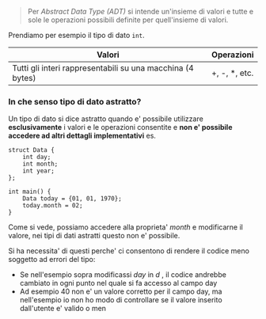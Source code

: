 >Per *Abstract Data Type (ADT)* si intende un'insieme di valori e tutte e sole le operazioni possibili definite per quell'insieme di valori.


Prendiamo per esempio il tipo di dato ``int``.

| Valori | Operazioni |
| ---- | ---- |
| Tutti gli interi rappresentabili su una macchina (4 bytes) | +, -, *, etc. |
### In che senso tipo di dato astratto?
Un tipo di dato si dice astratto quando e' possibile utilizzare **esclusivamente** i valori e le operazioni consentite e **non e' possibile accedere ad altri dettagli implementativi**
es.
```
struct Data {
	int day;
	int month;
	int year;
};

int main() {
	Data today = {01, 01, 1970};
	today.month = 02;
}
```
Come si vede, possiamo accedere alla proprieta' *month* e modificarne il valore, nei tipi di dati astratti questo non e' possibile.

Si ha necessita' di questi perche' ci consentono di rendere il codice meno soggetto ad errori del tipo:
- Se nell'esempio sopra modificassi *day* in *d* , il codice andrebbe cambiato in ogni punto nel quale si fa accesso al campo day
- Ad esempio 40 non e' un valore corretto per il campo day, ma nell'esempio io non ho modo di controllare se il valore inserito dall'utente e' valido o men